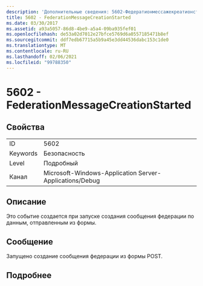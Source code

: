 ```yaml
---
description: 'Дополнительные сведения: 5602-Федератионмессажекреатионстартед'
title: 5602 - FederationMessageCreationStarted
ms.date: 03/30/2017
ms.assetid: a93a5057-86d8-4be9-a5a4-09ba935fef01
ms.openlocfilehash: de53a02d7012e27bfce5769d6a0557185471b8ef
ms.sourcegitcommit: ddf7edb67715a5b9a45e3dd44536dabc153c1de0
ms.translationtype: MT
ms.contentlocale: ru-RU
ms.lasthandoff: 02/06/2021
ms.locfileid: "99788350"
---
```

# <a name="5602---federationmessagecreationstarted"></a>5602 - FederationMessageCreationStarted

## <a name="properties"></a>Свойства  
  
|||  
|-|-|  
|ID|5602|  
|Keywords|Безопасность|  
|Level|Подробный|  
|Канал|Microsoft-Windows-Application Server-Applications/Debug|  
  
## <a name="description"></a>Описание  

 Это событие создается при запуске создания сообщения федерации по данным, отправленным из формы.  
  
## <a name="message"></a>Сообщение  

 Запущено создание сообщения федерации из формы POST.  
  
## <a name="details"></a>Подробнее
